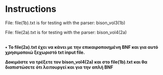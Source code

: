 # Instructions

File:  file(1b).txt is for testing with the parser:  bison_vol3(1b) <br>

File:  file(2a).txt is for testing with the parser:  bison_vol4(2a)  <br>
<br>

<p><strong>&#x2022; To file(2a).txt έχει να κάνει με την επικαιροποιημένη BNF και για αυτό χρησιμοποιώ ξεχωριστό txt 
input file.  <br>

Δοκιμάστε να τρέξετε τον bison_vol4(2a) και στο file(1b).txt και θα διαπιστώσετε ότι λειτουργεί και για την απλή BNF
</strong></p>
